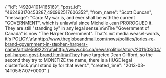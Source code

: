  {
   "id": "492041014165169",
   "post_id": "462493170453287_490962517606352",
   "from_name": "Scott Duncan",
   "message": "Cara: My war is, and ever shall be with the current \"GOVERNMENT\", which is unlawful since Michelle Jean PROROGUED it. They are still \"standing by\" in any legal sense.\n\nThe \"Government of Canada\" is now \"The Harper Government\". That's not media weasel-words, it's POLICY.\n\nhttp://www.theglobeandmail.com/news/politics/tories-re-brand-government-in-stephen-harpers-name/article569222/\n\nhttp://www.cbc.ca/news/politics/story/2011/03/04/pol-harper-govt-brand.html\n\nThey have targeted Dean Clifford, so the second they try to MONETIZE the name, there is a HUGE legal clusterfuck.\n\nI stand by for that event.",
   "created_time": "2013-03-14T05:57:07+0000"
 }
